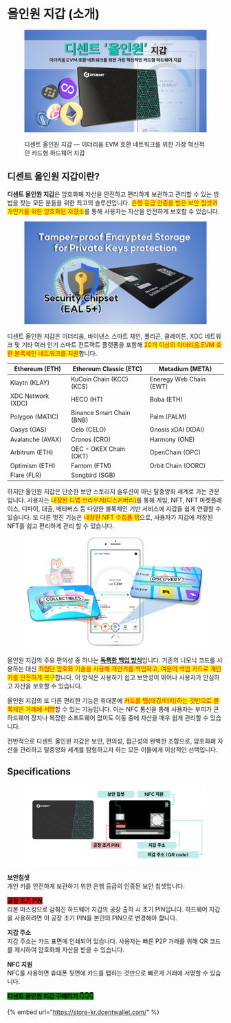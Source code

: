 # 올인원 지갑 (소개)

<figure><img src="../../.gitbook/assets/그림5 (8).png" alt=""><figcaption><p>디센트 올인원 지갑 — 이더리움 EVM 호환 네트워크를 위한 가장 혁신적인 카드형 하드웨어 지갑</p></figcaption></figure>

## 디센트 올인원 지갑이란?

**디센트 올인원 지갑**은 암호화폐 자산을 안전하고 편리하게 보관하고 관리할 수 있는 방법을 찾는 모든 분들을 위한 최고의 솔루션입니다. <mark style="color:red;">은행 등급 인증을 받은 보안 칩셋과 개인키를 위한 암호화된 저장소</mark>를 통해 사용자는 자산을 안전하게 보호할 수 있습니다.&#x20;

<figure><img src="../../.gitbook/assets/그림2.png" alt=""><figcaption></figcaption></figure>

디센트 올인원 지갑은 이더리움, 바이낸스 스마트 체인, 폴리곤, 클레이튼, XDC 네트워크 및 기타 여러 인기 스마트 컨트랙트 플랫폼을 포함해 <mark style="color:red;">20개 이상의 이더리움 EVM 호환 블록체인 네트워크를 지원</mark>합니다.

| Ethereum (ETH)    | Ethereum Classic (ETC)     | Metadium (META)         |
| ----------------- | -------------------------- | ----------------------- |
| Klaytn (KLAY)     | KuCoin Chain (KCC)(KCS)    | Eneregy Web Chain (EWT) |
| XDC Network (XDC) | HECO (HT)                  | Boba (ETH)              |
| Polygon (MATIC)   | Binance Smart Chain (BNB)  | Palm (PALM)             |
| Oasys (OAS)       | Celo (CELO)                | Gnosis xDAI (XDAI)      |
| Avalanche (AVAX)  | Cronos (CRO)               | Harmony (ONE)           |
| Arbitrum (ETH)    | OEC - OKEX Chain (OKT)     | OpenChain (OPC)         |
| Optimism (ETH)    | Fantom (FTM)               | Orbit Chain (OORC)      |
| Flare (FLR)       | Songbird (SGB)             |                         |

하지만 올인원 지갑은 단순한 보안 스토리지 솔루션이 아닌 탈중앙화 세계로 가는 관문입니다. 사용자는 <mark style="color:red;">내장된 디앱 브라우저(디스커버리)</mark>를 통해 게임, NFT, NFT 마켓플레이스, 디파이, 대출, 메타버스 등 다양한 블록체인 기반 서비스에 지갑을 쉽게 연결할 수 있습니다. 또 다른 멋진 기능은 <mark style="color:red;">내장된 NFT 수집품 탭</mark>으로, 사용자가 지갑에 저장된 NFT를 쉽고 편리하게 관리 할 수 있습니다.

<figure><img src="../../.gitbook/assets/image (5).png" alt=""><figcaption></figcaption></figure>

올인원 지갑의 주요 편의성 중 하나는 [**독특한 백업 방식**](../dcent-backup-card-wallet-recovery/)입니다. 기존의 니모닉 코드를 사용하는 대신 <mark style="color:red;">최첨단 암호화 기술을 사용해 개인키를 백업하고, 여분의 백업 카드로 개인키를 안전하게 복구</mark>합니다. 이 방식은 사용하기 쉽고 보안성이 뛰어나 사용자가 안심하고 자산을 보호할 수 있습니다.

올인원 지갑의 또 다른 편리한 기능은 휴대폰에 <mark style="color:red;">카드를 탭(태깅/터치)하는 것만으로 블록체인 거래에 서명</mark>할 수 있는 기능입니다. 이는 NFC 통신을 통해 사용자는 부피가 큰 하드웨어 장치나 복잡한 소프트웨어 없이도 이동 중에 자산을 매우 쉽게 관리할 수 있습니다.

전반적으로 디센트 올인원 지갑은 보안, 편의성, 접근성의 완벽한 조합으로, 암호화폐 자산을 관리하고 탈중앙화 세계를 탐험하고자 하는 모든 이들에게 이상적인 선택입니다.

## Specifications

<figure><img src="../../.gitbook/assets/그림16.png" alt=""><figcaption></figcaption></figure>

**보안칩셋**\
개인 키를 안전하게 보관하기 위한 은행 등급의 인증된 보안 칩셋입니다.

<mark style="background-color:red;">**공장 초기 PIN**</mark>\
리본 마스킹으로 감춰진 하드웨어 지갑의 공장 출하 시 초기 PIN입니다. 하드웨어 지갑을 사용하려면 이 공장 초기 PIN을 본인의 PIN으로 변경해야 합니다.

**지갑 주소** \
지갑 주소는 카드 표면에 인쇄되어 있습니다. 사용자는 빠른 P2P 거래를 위해 QR 코드를 제시하여 암호화폐 자산을 받을 수 있습니다.

**NFC 지원** \
NFC를 사용하면 휴대폰 뒷면에 카드를 탭하는 것만으로 빠르게 거래에 서명할 수 있습니다.



<mark style="background-color:green;">**디센트 올인원 지갑 구매하기  👇👇👇**</mark>

{% embed url="https://store-kr.dcentwallet.com/" %}

